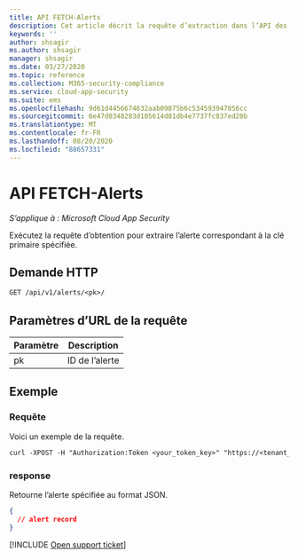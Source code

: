 ```yaml
---
title: API FETCH-Alerts
description: Cet article décrit la requête d’extraction dans l’API des alertes de Cloud App Security.
keywords: ''
author: shsagir
ms.author: shsagir
manager: shsagir
ms.date: 03/27/2020
ms.topic: reference
ms.collection: M365-security-compliance
ms.service: cloud-app-security
ms.suite: ems
ms.openlocfilehash: 9d61d4456674632aab09875b6c534593947856cc
ms.sourcegitcommit: 6e47d0348283d105614d81db4e7737fc837ed20b
ms.translationtype: MT
ms.contentlocale: fr-FR
ms.lasthandoff: 08/20/2020
ms.locfileid: "88657331"
---
```

# <a name="fetch---alerts-api"></a>API FETCH-Alerts

*S’applique à : Microsoft Cloud App Security*

Exécutez la requête d’obtention pour extraire l’alerte correspondant à la clé primaire spécifiée.

## <a name="http-request"></a>Demande HTTP

```rest
GET /api/v1/alerts/<pk>/
```

## <a name="request-url-parameters"></a>Paramètres d’URL de la requête

| Paramètre | Description |
| --- | --- |
| pk | ID de l’alerte |

## <a name="example"></a>Exemple

### <a name="request"></a>Requête

Voici un exemple de la requête.

```rest
curl -XPOST -H "Authorization:Token <your_token_key>" "https://<tenant_id>.<tenant_region>.contoso.com/api/v1/alerts/<pk>/"
```

### <a name="response"></a>response

Retourne l’alerte spécifiée au format JSON.

```json
{
  // alert record
}
```

[!INCLUDE [Open support ticket](includes/support.md)]
